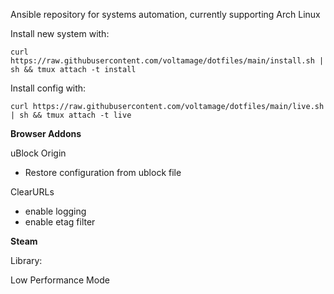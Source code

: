 Ansible repository for systems automation, currently supporting Arch Linux

Install new system with:
```
curl https://raw.githubusercontent.com/voltamage/dotfiles/main/install.sh | sh && tmux attach -t install
```

Install config with:
```
curl https://raw.githubusercontent.com/voltamage/dotfiles/main/live.sh | sh && tmux attach -t live
```

**Browser Addons**

uBlock Origin
- Restore configuration from ublock file

ClearURLs
- enable logging
- enable etag filter

**Steam**

Library:

Low Performance Mode
